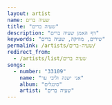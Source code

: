 ```yaml
---
layout: artist
name: שעיה ברים
title: "שעיה ברים"
description: "דף האמן שעיה ברים"
keywords: "שירים, מוזיקה, שעיה ברים"
permalink: /artists/שעיה-ברים/
redirect_from:
  - /artists/list/שעיה ברים
songs:
  - number: "33109"
    name: "אני ישנה וליבי ער"
    album: "סינגלים"
    artist: "שעיה ברים"
---
```

